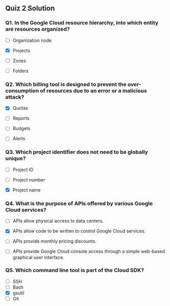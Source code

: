 ## Quiz 2 Solution

### Q1. In the Google Cloud resource hierarchy, into which entity are resources organized?

- [ ] Organization node
- [x] Projects
- [ ] Zones
- [ ] Folders


### Q2. Which billing tool is designed to prevent the over-consumption of resources due to an error or a malicious attack?

- [x] Quotas
- [ ] Reports
- [ ] Budgets
- [ ] Alerts


### Q3. Which project identifier does not need to be globally unique?

- [ ] Project ID
- [ ] Project number
- [x] Project name


### Q4. What is the purpose of APIs offered by various Google Cloud services?

- [ ] APIs allow physical access to data centers.
- [x] APIs allow code to be written to control Google Cloud services.
- [ ] APIs provide monthly pricing discounts.
- [ ] APIs provide Google Cloud console access through a simple web-based graphical user interface.


### Q5. Which command line tool is part of the Cloud SDK?

- [ ] SSH
- [ ] Bash
- [x] gsutil
- [ ] Git
